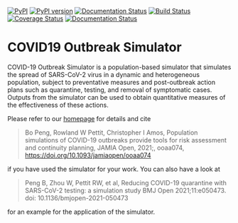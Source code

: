 [![PyPI](https://img.shields.io/pypi/v/covid19-outbreak-simulator.svg)](https://pypi.python.org/pypi/covid19-outbreak-simulator)
[![PyPI version](https://img.shields.io/pypi/pyversions/covid19-outbreak-simulator.svg)](https://pypi.python.org/pypi/covid19-outbreak-simulator)
[![Documentation Status](https://readthedocs.org/projects/covid19-outbreak-simulator/badge/?version=latest)](https://covid19-outbreak-simulator.readthedocs.io/en/latest/?badge=latest)
[![Build Status](https://travis-ci.org/ictr/covid19-outbreak-simulator.svg?branch=master)](https://travis-ci.org/ictr/covid19-outbreak-simulator)
[![Coverage Status](https://coveralls.io/repos/github/ictr/covid19-outbreak-simulator/badge.svg?branch=master&service=github)](https://coveralls.io/github/ictr/covid19-outbreak-simulator?branch=master)
[![Documentation Status](https://readthedocs.org/projects/covid19-outbreak-simulator/badge/?version=latest)](https://covid19-outbreak-simulator.readthedocs.io/en/latest/?badge=latest)

# COVID19 Outbreak Simulator

COVID-19 Outbreak Simulator is a population-based simulator that simulates the spread of SARS-CoV-2 virus in a dynamic and heterogeneous population, subject to preventative measures and post-outbreak action plans such as quarantine, testing, and removal of symptomatic cases. Outputs from the simulator can be used to obtain quantitative measures of the effectiveness of these actions.

Please refer to our [homepage](https://ictr.github.io/covid19-outbreak-simulator/) for details and cite

> Bo Peng, Rowland W Pettit, Christopher I Amos, Population simulations of COVID-19  outbreaks provide tools for risk assessment and continuity planning, JAMIA Open, 2021;, ooaa074, https://doi.org/10.1093/jamiaopen/ooaa074

if you have used the simulator for your work. You can also have a look at

> Peng B, Zhou W, Pettit RW, et al, Reducing COVID-19 quarantine with SARS-CoV-2 testing: a simulation study BMJ Open 2021;11:e050473. doi: 10.1136/bmjopen-2021-050473

for an example for the application of the simulator.
